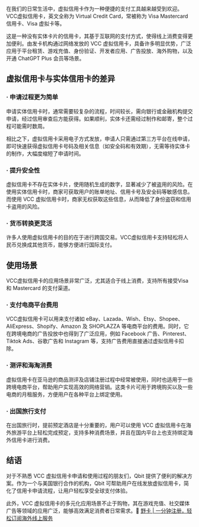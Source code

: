 在我们的日常生活中，虚拟信用卡作为一种便捷的支付工具越来越受到欢迎。VCC虚拟信用卡，英文全称为 Virtual Credit Card，常被称为 Visa Mastercard 信用卡、Visa 虚拟卡等。

这是一种没有实体卡片的信用卡，其基于互联网的支付方式，使得线上消费变得更加便利。由发卡机构通过网络发放的 VCC 虚拟信用卡，具备许多明显优势，广泛应用于平台租赁、游戏充值、身份验证、开发者应用、广告投放、海外购物，以及开通 ChatGPT Plus 会员等场景。

## 虚拟信用卡与实体信用卡的差异

### · 申请过程更为简单

申请实体信用卡时，通常需要较复杂的流程，时间较长，需向银行或金融机构提交申请，经过信用审查后方能获得。如果顺利，实体卡还需经过制作和邮寄，整个过程可能需时数周。

相比之下，虚拟信用卡采用电子方式发放，申请人只需通过第三方平台在线申请，即可快速获得虚拟信用卡号码及相关信息（如安全码和有效期），无需等待实体卡的制作，大幅度缩短了申请时间。

### · 提升安全性

虚拟信用卡不存在实体卡片，使用随机生成的数字，显著减少了被盗用的风险。在使用实体信用卡时，商家可获取用户的账单地址、信用卡号及安全码等敏感信息。而使用 VCC 虚拟信用卡时，商家无权获取这些信息，从而降低了身份盗窃和信用卡盗用的风险。

### · 货币转换更灵活

许多人使用虚拟信用卡的目的在于进行跨国交易。VCC虚拟信用卡支持轻松将人民币兑换成其他货币，能够方便进行国际支付。

## 使用场景

VCC虚拟信用卡的应用场景非常广泛，尤其适合于线上消费，支持所有接受Visa和 Mastercard 的支付渠道。

### · 支付电商平台费用

VCC虚拟信用卡可以用来支付诸如 eBay、Lazada、Wish、Etsy、Shopee、AliExpress、Shopify、Amazon 及 SHOPLAZZA 等电商平台的费用。同时，它在跨境电商的广告投放中也得到了广泛应用，例如 Facebook 广告、Pinterest、Tiktok Ads、谷歌广告和 Instagram 等，支持广告费用直接通过虚拟信用卡扣除。

### · 测评和海淘消费

虚拟信用卡在亚马逊的商品测评及店铺注册过程中经常被使用，同时也适用于一些跨境电商平台，帮助用户实现高效的网络营销。这类卡片可用于跨境购买以及一些电商的月租服务，方便用户在各种平台上绑定使用。

### · 出国旅行支付

在出国旅行时，提前预定酒店是十分重要的，用户可以使用 VCC 虚拟信用卡在海外旅游平台上轻松完成预定，支持多种消费场景，并且在国内平台上也支持绑定海外信用卡进行消费。

## 结语

对于不熟悉 VCC 虚拟信用卡申请和使用过程的朋友们，Qbit 提供了便利的解决方案。作为一个与美国银行合作的机构，Qbit 可帮助用户在线发放虚拟信用卡，简化了信用卡申请流程，让用户轻松享受全球支付体验。

此外，VCC 虚拟信用卡的多元化应用场景不止于购物，其在游戏充值、社交媒体广告等领域的应用广泛，能够高效满足消费者日常需求。🔗 [野卡 | 一分钟注册，轻松订阅海外线上服务](https://bit.ly/bewildcard)